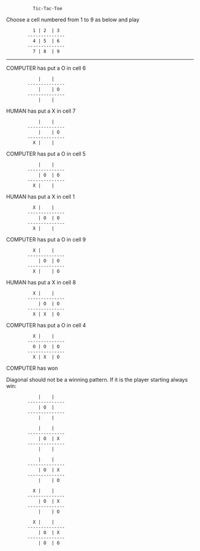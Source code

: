               Tic-Tac-Toe

Choose a cell numbered from 1 to 9 as below and play

              1 | 2  | 3
            --------------
              4 | 5  | 6
            --------------
              7 | 8  | 9

-    -    -    -    -    -    -    -    -    -

COMPUTER has put a O in cell 6


                |    |
            --------------
                |    | O
            --------------
                |    |

HUMAN has put a X in cell 7


                |    |
            --------------
                |    | O
            --------------
              X |    |

COMPUTER has put a O in cell 5


                |    |
            --------------
                | O  | O
            --------------
              X |    |

HUMAN has put a X in cell 1


              X |    |
            --------------
                | O  | O
            --------------
              X |    |

COMPUTER has put a O in cell 9


              X |    |
            --------------
                | O  | O
            --------------
              X |    | O

HUMAN has put a X in cell 8


              X |    |
            --------------
                | O  | O
            --------------
              X | X  | O

COMPUTER has put a O in cell 4


              X |    |
            --------------
              O | O  | O
            --------------
              X | X  | O

COMPUTER has won


Diagonal should not be a winning pattern. If it is the player starting always win:

                |    |
            --------------
                | O  | 
            --------------
                |    |

                |    |
            --------------
                | O  | X
            --------------
                |    |

                |    |
            --------------
                | O  | X
            --------------
                |    | O

              X |    |
            --------------
                | O  | X
            --------------
                |    | O

              X |    |
            --------------
                | O  | X
            --------------
                | O  | O
